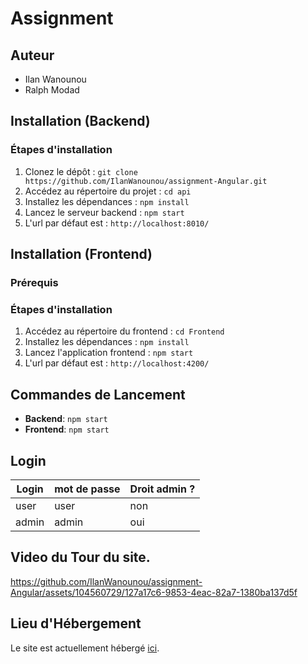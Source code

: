 # Assignment 

## Auteur

- Ilan Wanounou
- Ralph Modad
## Installation (Backend)

### Étapes d'installation

1. Clonez le dépôt : `git clone https://github.com/IlanWanounou/assignment-Angular.git`
2. Accédez au répertoire du projet : `cd api`
3. Installez les dépendances : `npm install`
5. Lancez le serveur backend : `npm start`
6. L'url par défaut est : `http://localhost:8010/`

## Installation (Frontend)

### Prérequis

### Étapes d'installation

1. Accédez au répertoire du frontend : `cd Frontend`
2. Installez les dépendances : `npm install`
4. Lancez l'application frontend : `npm start`
5. L'url par défaut est : `http://localhost:4200/`


## Commandes de Lancement

- **Backend**: `npm start`
- **Frontend**: `npm start`

## Login 

| Login | mot de passe |  Droit admin ? |
| ------------- | ------------- | ------------- |
| user  | user | non  |
| admin  | admin | oui  |

## Video du Tour du  site.

https://github.com/IlanWanounou/assignment-Angular/assets/104560729/127a17c6-9853-4eac-82a7-1380ba137d5f




## Lieu d'Hébergement

Le site est actuellement hébergé  [ici](https://angular-assignment.onrender.com/home).

